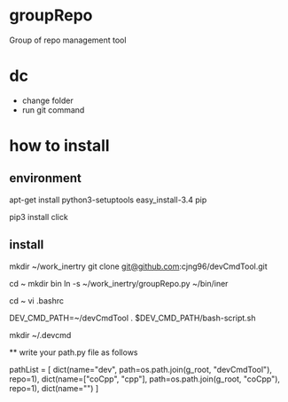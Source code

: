 

# groupRepo
Group of repo management tool

# dc
* change folder
* run git command


# how to install

## environment

apt-get install python3-setuptools
easy_install-3.4 pip

pip3 install click



## install 

mkdir ~/work_inertry
git clone git@github.com:cjng96/devCmdTool.git

cd ~
mkdir bin
ln -s ~/work_inertry/groupRepo.py ~/bin/iner


cd ~
vi .bashrc

DEV_CMD_PATH=~/devCmdTool
. $DEV_CMD_PATH/bash-script.sh

mkdir ~/.devcmd

** write your path.py file as follows

pathList = [
        dict(name="dev", path=os.path.join(g_root, "devCmdTool"), repo=1),
        dict(name=["coCpp", "cpp"], path=os.path.join(g_root, "coCpp"), repo=1),
        dict(name="")
]

  